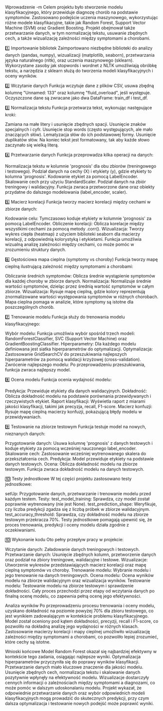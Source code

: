 Wprowadzenie -m
Celem projektu było stworzenie modelu klasyfikacyjnego, który przewiduje diagnozę chorób na podstawie symptomów. Zastosowano podejście uczenia maszynowego, wykorzystując różne modele klasyfikacyjne, takie jak Random Forest, Support Vector Machine (SVM) oraz Gradient Boosting. Projekt obejmował także przetwarzanie danych, w tym normalizację tekstu, usuwanie zbędnych cech, a także wizualizację zależności między symptomami a chorobami.

1️⃣ Importowanie bibliotek
Zaimportowano niezbędne biblioteki do analizy danych (pandas, numpy), wizualizacji (matplotlib, seaborn), przetwarzania języka naturalnego (nltk), oraz uczenia maszynowego (sklearn). Wykorzystane zasoby jak stopwords i wordnet z NLTK umożliwiają obróbkę tekstu, a narzędzia z sklearn służą do tworzenia modeli klasyfikacyjnych i oceny wyników.

2️⃣ Wczytanie danych
Funkcja wczytuje dane z plików CSV, usuwa zbędną kolumnę "Unnamed: 133" oraz kolumnę "fluid_overload", jeśli występuje. Oczyszczone dane są zwracane jako dwa DataFrame: train_df i test_df.

3️⃣ Normalizacja tekstu
Funkcja przetwarza tekst, wykonując następujące kroki:

Zamiana na małe litery i usunięcie zbędnych spacji.
Usunięcie znaków specjalnych i cyfr.
Usunięcie stop words (często występujących, ale mało znaczących słów).
Lematyzacja słów do ich podstawowej formy.
Usunięcie duplikatów słów.
Na koniec tekst jest formatowany, tak aby każde słowo zaczynało się wielką literą.

4️⃣ Przetwarzanie danych
Funkcja przeprowadza kilka operacji na danych:

Normalizacja tekstu w kolumnie 'prognosis' dla obu zbiorów (treningowego i testowego).
Podział danych na cechy (X) i etykiety (y), gdzie etykiety to kolumna 'prognosis'.
Kodowanie etykiet za pomocą LabelEncoder.
Skalowanie cech przy użyciu StandardScaler.
Podział danych na zbiór treningowy i walidacyjny.
Funkcja zwraca przetworzone dane oraz obiekty przydatne do dalszego modelowania (label_encoder, scaler).

5️⃣ Macierz korelacji
Funkcja tworzy macierz korelacji między cechami w zbiorze danych:

Kodowanie celu: Tymczasowo koduje etykiety w kolumnie 'prognosis' za pomocą LabelEncoder.
Obliczenie korelacji: Oblicza korelacje między wszystkimi cechami za pomocą metody .corr().
Wizualizacja: Tworzy wykres ciepła (heatmap) z użyciem biblioteki seaborn dla macierzy korelacji, z odpowiednią kolorystyką i etykietami.
Funkcja umożliwia wizualną analizę zależności między cechami, co może pomóc w zrozumieniu struktury danych.

6️⃣ Gęstościowa mapa cieplna (symptomy vs choroby)
Funkcja tworzy mapę cieplną ilustrującą zależność między symptomami a chorobami:

Obliczanie średnich symptomów: Oblicza średnie wystąpienie symptomów dla każdej choroby w zbiorze danych.
Normalizacja: Normalizuje średnie wartości symptomów, dzieląc przez średnią wartość symptomów w całym zbiorze.
Wizualizacja: Rysuje mapę cieplną, gdzie kolory reprezentują znormalizowane wartości występowania symptomów w różnych chorobach.
Mapa cieplna pomaga w analizie, które symptomy są istotne dla poszczególnych chorób.

7️⃣ Trenowanie modelu
Funkcja służy do trenowania modelu klasyfikacyjnego:

Wybór modelu: Funkcja umożliwia wybór spośród trzech modeli: RandomForestClassifier, SVC (Support Vector Machine) oraz GradientBoostingClassifier.
Hiperparametry: Dla każdego modelu definiowana jest siatka hiperparametrów do optymalizacji.
Optymalizacja: Zastosowanie GridSearchCV do przeszukiwania najlepszych hiperparametrów za pomocą walidacji krzyżowej (cross-validation).
Zwrócenie najlepszego modelu: Po przeprowadzeniu przeszukiwania, funkcja zwraca najlepszy model.

8️⃣ Ocena modelu
Funkcja ocenia wydajność modelu:

Predykcja: Przewiduje etykiety dla danych walidacyjnych.
Dokładność: Oblicza dokładność modelu na podstawie porównania przewidywanych i rzeczywistych etykiet.
Raport klasyfikacji: Wyświetla raport z miarami jakości klasyfikacji, takimi jak precyzja, recall, F1-score.
Macierz konfuzji: Rysuje mapę cieplną macierzy konfuzji, pokazującą błędy modelu w przewidywaniach.

9️⃣ Testowanie na zbiorze testowym
Funkcja testuje model na nowych, nieznanych danych:

Przygotowanie danych: Usuwa kolumnę 'prognosis' z danych testowych i koduje etykiety za pomocą wcześniej nauczonego label_encoder.
Skalowanie cech: Zastosowanie wcześniej wytrenowanego skalera do przekształcenia cech.
Predykcja: Model przewiduje etykiety na podstawie danych testowych.
Ocena: Oblicza dokładność modelu na zbiorze testowym.
Funkcja zwraca dokładność modelu na danych testowych.

🔟 Testy jednostkowe
W tej części projektu zastosowano testy jednostkowe:

setUp: Przygotowanie danych, przetwarzanie i trenowanie modelu przed każdym testem.
Testy:
test_model_training: Sprawdza, czy model został poprawnie wytrenowany (nie jest None).
test_prediction_shape: Weryfikuje, czy liczba predykcji zgadza się z liczbą próbek w zbiorze walidacyjnym.
test_accuracy_threshold: Sprawdza, czy dokładność modelu na zbiorze testowym przekracza 70%.
Testy jednostkowe pomagają upewnić się, że proces trenowania, predykcji i oceny modelu działa zgodnie z oczekiwaniami.

🔟 Wykonanie kodu
Oto pełny przepływ pracy w projekcie:

Wczytanie danych: Załadowanie danych treningowych i testowych.
Przetwarzanie danych: Usunięcie zbędnych kolumn, przetworzenie danych oraz podział na zbiory treningowe, walidacyjne i testowe.
Wizualizacje: Utworzenie wykresów przedstawiających macierz korelacji oraz mapę cieplną symptomów vs choroby.
Trenowanie modelu: Wybranie modelu i jego trenowanie na danych treningowych.
Ocena modelu: Ocena wyników modelu na zbiorze walidacyjnym oraz wizualizacja wyników.
Testowanie modelu: Testowanie modelu na zbiorze testowym i sprawdzenie dokładności.
Cały proces przechodzi przez etapy od wczytania danych po finalną ocenę modelu, co zapewnia pełną ocenę jego efektywności.

Analiza wyników
Po przeprowadzeniu procesu trenowania i oceny modelu, uzyskano dokładność na poziomie powyżej 70% dla zbioru testowego, co jest wynikiem zadowalającym w kontekście problemu klasyfikacyjnego. Model został oceniony pod kątem dokładności, precyzji, recall i F1-score, co pozwoliło na dokładną analizę jego wydajności w różnych klasach. Zastosowanie macierzy korelacji i mapy cieplnej umożliwiło wizualizację zależności między symptomami a chorobami, co pozwoliło lepiej zrozumieć, które cechy są istotne.

Wnioski końcowe
Model Random Forest okazał się najbardziej efektywny w kontekście tego zadania, osiągając najlepsze wyniki. Optymalizacja hiperparametrów przyczyniła się do poprawy wyników klasyfikacji.
Przetwarzanie danych miało kluczowe znaczenie dla jakości modelu. Usunięcie zbędnych cech, normalizacja tekstu i skalowanie danych pozytywnie wpłynęły na efektywność modelu.
Wizualizacje dostarczyły cennych informacji o zależnościach między symptomami a diagnozami, co może pomóc w dalszym udoskonalaniu modelu.
Projekt wykazał, że odpowiednie przetwarzanie danych oraz wybór odpowiednich modeli klasyfikacyjnych mogą prowadzić do skutecznych predykcji, przy czym dalsza optymalizacja i testowanie nowych podejść może poprawić wyniki.
